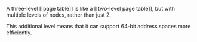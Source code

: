 A three-level [[page table]] is like a [[two-level page table]], but with multiple levels of nodes, rather than just 2.

This additional level means that it can support 64-bit address spaces more efficiently.
